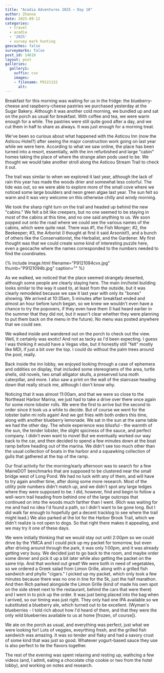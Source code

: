 ```yaml
---
title: "Acadia Adventures 2025 – Day 10"
author: Zhanna
date: 2025-09-12
categories: 
  - travel
  - acadia
  - '2025'
  - survey mark hunting
geocaches: false
surveymarks: false
post_id: 14610
layout: post
galleries:
  gallery1:
    suffix: cvx
    images:
    - filename: P9121132
      alt:     
---
```


Breakfast for this morning was waiting for us in the fridge: the blueberry-cheese and raspberry-cheese pastries we purchased yesterday at the Sugar Bakery. Although it was another cold morning, we bundled up and sat on the porch as usual for breakfast. With coffee and tea, we were warm enough for a while. The pastries were still quite good after a day, and we cut them in half to share as always. It was just enough for a morning treat.

We've been so curious about what happened with the Asticou Inn (now the Asticou Hotel?) after seeing the major construction work going on last year while we were here. According to what we saw online, the place has been turned into a resort, essentially, with the inn refurbished and large "cabin" homes taking the place of where the strange alien pods used to be. We thought we would take another stroll along the Asticou Stream Trail to check it out.

The trail was similar to when we explored it last year, although the lack of rain this year has made the woods drier and somewhat less colorful. The tide was out, so we were able to explore more of the small cove where we noticed some large boulders and neon green algae last year. The sun felt so warm and it was very welcome on this otherwise chilly and windy morning.

We took the sharp right turn on the trail and headed up behind the new "cabins." We felt a bit like creepers, but no one seemed to be staying in most of the cabins at this time, and no one said anything to us. We soon popped out onto the road where we could see the various names of the cabins, which were quite neat. There was #1, the Fish Monger; #2, the Beekeeper; #3, the Arborist (I thought at first it said Arsonist!), and a bunch of others like the Conservationist, the Herbalist, and the Gardener. My first thought was that we could create some kind of interesting puzzle here, even a geocache where the names corresponded to the numbers needed to find the coordinates. 

{% include image.html filename="P9121094cvx.jpg" thumb="P9121094b.jpg" caption="" %}

As we walked, we noticed that the place seemed strangely deserted, although some people are clearly staying here. The main inn/hotel building looks similar to the way it used to, at least from the outside, but it was clearly remodeled because we saw it last year with only its "bones" showing. We arrived at 10:35am, 5 minutes after breakfast ended and almost an hour before lunch began, so we knew we wouldn't even have a chance to try the popovers, if they even have them (I had heard earlier in the summer that they did not, but it wasn't clear whether they were planning to put them back on the menu in the future). No menu was posted anywhere that we could see.

We walked inside and wandered out on the porch to check out the view. Well, it certainly was exotic! And not as tacky as I'd been expecting. I guess I was thinking it would have a Vegas vibe, but it honestly still "felt" mostly like MDI, if just a bit over the top. I could do without the palm trees around the pool, really.

Back inside the inn lobby, we enjoyed looking through a case of ephemera and oddities on display, that included some stereograms of the area, turtle shells, old novels, two small alligator skulls, a preserved luna moth caterpillar, and more. I also saw a print on the wall of the staircase heading down that really struck me, although I don't know why.

Noticing that it was almost 11:00am, and that we were so close to the Northeast Harbor Marina, we just had to take a drive over there once again for some more lobster rolls. We were the first to arrive but the second to order since it took us a while to decide. But of course we went for the lobster bahn mi rolls again! And we got fries with both orders this time, along with another blueberry lemonade. We sat in the sun at the same table we had the other day. The whole experience was blissful - the warmth of the sun, the tender lobster, the slight spiciness of the sauce, and perfect company. I didn't even want to move! But we eventually worked our way back to the car, and then decided to spend a few minutes down at the boat ramp before heading out of the marina. We didn't see too much other than the usual collection of boats in the harbor and a squawking collection of gulls that gathered at the top of the ramp.

Our final activity for the morning/early afternoon was to search for a few MaineDOT benchmarks that are supposed to be clustered near the small bridge west of Long Pond. We had no luck with any of them, and will have to try again another time, after doing some more research. Most of the utility pole numbers didn't match up, and we didn't spot any large ledges where they were supposed to be. I did, however, find and begin to follow a well-worn trail heading from behind one of the large outcrops that continued on into the woods much farther than I went. (Rich was waiting for me and had no idea I'd found a path, so I didn't want to be gone long. But I did walk far enough to hopefully get a decent tracklog to see where the trail might lead.) We also parked at the lot for the Harbor Brook Trail, which we didn't realize is not open to dogs. So that right there makes it appealing, and we may try it one of these days.

We were initially thinking that we would stay out until 2:00pm so we could drive by the YMCA and I could pick up my packet for tomorrow, but even after driving around through the park, it was only 1:00pm, and it was already getting very busy. We decided just to go back to the room, and maybe order some dinner and pick it up a bit later while also getting the packet on the same trip. And that worked out great! We were both in need of vegetables, so we ordered a Greek salad from Limon Grille, along with a grilled fish sandwich and phyllo "cigars." I picked up my packet, which only took a few minutes because there was no one in line for the 5k, just the half marathon. And then Rich parked alongside the Limon Grille (kind of made his own spot on the side street next to the restaurant, behind the cars that were there) and I went in to pick up the order. It was just being placed into the bag when I arrived, so our timing was just right. They only had one IPA available so we substituted a blueberry ale, which turned out to be excellent. (Wyman's blueberries - I told rich about how I'd heard of them, and that they were the only wild blueberries available to us at home [frozen, of course]).

We ate on the porch as usual, and everything was perfect, just what we were looking for! Lots of veggies, eveyrthing fresh, and the grilled fish sandwich was amazing. It was so tender and flaky and had a savory crust of some kind that was just so good. Whatever yogurt-based sauce they use is also perfect to tie the flavors together.

The rest of the evening was spent relaxing and resting up, wathcing a few videos (and, I admit, eating a chocolate chip cookie or two from the hotel lobby), and working on notes and research.


